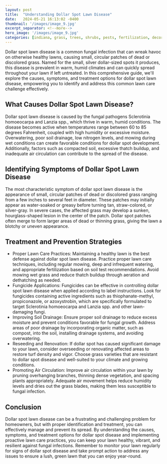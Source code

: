 ```yaml
---
layout: post
title:  "Understanding Dollar Spot Lawn Disease"
date:   2024-05-21 16:13:02 -0400
thumbnail: '/images/image_9.jpg'
excerpt_separator: <!--more-->
hero_image: '/images/image_9.jpg'
categories: [indiana, grass, trees, shrubs, pests, fertilization, decoration, curb appeal, garden, flowers, recreation]
---
```

Dollar spot lawn disease is a common fungal infection that can wreak havoc on otherwise healthy lawns, causing small, circular patches of dead or discolored grass. <!--more-->Named for the small, silver dollar-sized spots it produces, this disease is prevalent in warm, humid climates and can quickly spread throughout your lawn if left untreated. In this comprehensive guide, we'll explore the causes, symptoms, and treatment options for dollar spot lawn disease, empowering you to identify and address this common lawn care challenge effectively.

## What Causes Dollar Spot Lawn Disease?
Dollar spot lawn disease is caused by the fungal pathogens Sclerotinia homoeocarpa and Lanzia spp., which thrive in warm, humid conditions. The disease becomes active when temperatures range between 60 to 85 degrees Fahrenheit, coupled with high humidity or excessive moisture. Overwatering, poor soil drainage, low nitrogen levels, and mowing during wet conditions can create favorable conditions for dollar spot development. Additionally, factors such as compacted soil, excessive thatch buildup, and inadequate air circulation can contribute to the spread of the disease.

## Identifying Symptoms of Dollar Spot Lawn Disease
The most characteristic symptom of dollar spot lawn disease is the appearance of small, circular patches of dead or discolored grass ranging from a few inches to several feet in diameter. These patches may initially appear as water-soaked or greasy before turning tan, straw-colored, or silver-gray. In severe cases, the affected grass may develop a sunken, hourglass-shaped lesion in the center of the patch. Dollar spot patches often merge to form larger areas of dead or thinning grass, giving the lawn a blotchy or uneven appearance.

## Treatment and Prevention Strategies
* Proper Lawn Care Practices: Maintaining a healthy lawn is the best defense against dollar spot lawn disease. Practice proper lawn care techniques, including regular mowing, deep and infrequent watering, and appropriate fertilization based on soil test recommendations. Avoid mowing wet grass and reduce thatch buildup through aeration and dethatching as needed.
* Fungicide Applications: Fungicides can be effective in controlling dollar spot lawn disease when applied according to label instructions. Look for fungicides containing active ingredients such as thiophanate-methyl, propiconazole, or azoxystrobin, which are specifically formulated to target Sclerotinia homoeocarpa and Lanzia spp. and other lawn-damaging fungi.
* Improving Soil Drainage: Ensure proper soil drainage to reduce excess moisture and prevent conditions favorable for fungal growth. Address areas of poor drainage by incorporating organic matter, such as compost, into the soil, installing drainage systems, and avoiding overwatering.
* Reseeding and Renovation: If dollar spot has caused significant damage to your lawn, consider overseeding or renovating affected areas to restore turf density and vigor. Choose grass varieties that are resistant to dollar spot disease and well-suited to your climate and growing conditions.
* Promoting Air Circulation: Improve air circulation within your lawn by pruning overhanging branches, thinning dense vegetation, and spacing plants appropriately. Adequate air movement helps reduce humidity levels and dries out the grass blades, making them less susceptible to fungal infection.

## Conclusion
Dollar spot lawn disease can be a frustrating and challenging problem for homeowners, but with proper identification and treatment, you can effectively manage and prevent its spread. By understanding the causes, symptoms, and treatment options for dollar spot disease and implementing proactive lawn care practices, you can keep your lawn healthy, vibrant, and resilient against fungal infections. Remember to monitor your lawn regularly for signs of dollar spot disease and take prompt action to address any issues to ensure a lush, green lawn that you can enjoy year-round.
